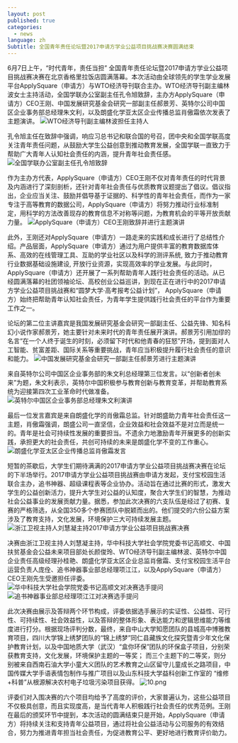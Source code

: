 ```yaml
---
layout: post
published: true
categories:
  - news
language: zh
Subtitle: 全国青年责任论坛暨2017申请方学业公益项目挑战赛决赛圆满结束
---
```

6月7日上午，“时代青年，责任当担” 全国青年责任论坛暨2017申请方学业公益项目挑战赛决赛在北京香格里拉饭店圆满落幕。本次活动由全球领先的学生学业发展平台ApplySquare（申请方）与WTO经济导刊联合主办。WTO经济导刊副主编林波女士主持活动，全国学联办公室副主任孔令旭致辞，主办方ApplySquare（申请方）CEO王刚、中国发展研究基金会研究一部副主任郝景芳、英特尔公司中国区企业事务部总经理朱文利，以及朗盛化学亚太区企业传播总监肖傲霜依次发表了主题演讲。
![WTO经济导刊副主编林波担任主持人]({{site.baseurl}}/image/1.png)

孔令旭主任在致辞中强调，响应习总书记和联合国的号召，团中央和全国学联高度关注青年责任问题，从鼓励大学生公益创意到推动教育发展，全国学联一直致力于帮助广大青年人认知社会责任的内涵，提升青年社会责任感。
![全国学联办公室副主任孔令旭致辞]({{site.baseurl}}/image/2.png)

作为主办方代表，ApplySquare（申请方）CEO王刚不仅对青年责任的时代背景及内涵进行了深刻剖析，还针对青年社会责任与优质教育议题提出了倡议。倡议指出，企业应当关注、鼓励并倡导基于证据的、科学性的青年社会责任，而作为一家专注于高等教育的数据公司，ApplySquare（申请方）将努力推动行业标准制定，用科学的方法改善现存的教育信息不对称等问题，为教育机会的平等开放贡献力量。
![ApplySquare（申请方）CEO王刚致辞并进行主题演讲]({{site.baseurl}}/image/3.png)

此外，王刚还对ApplySquare（申请方）一路走来的实践和成长进行了总结性介绍。产品层面，ApplySquare（申请方）通过为用户提供丰富的教育数据库体系、高效的在线管理工具、互助的学业社区以及科学的测评系统, 致力于推动教育行业数据基础设施建设, 开放行业资源，实现高效率的学业发展。与此同时，ApplySquare（申请方）还开展了一系列帮助青年人践行社会责任的活动。从已经圆满落幕的社团领袖论坛、高校创业公益巡讲，到现在正在进行中的2017申请方学业公益项目挑战赛和“圆梦大学·高考报考公益计划”， ApplySquare（申请方）始终把帮助青年认知社会责任，为青年学生提供践行社会责任的平台作为重要工作之一。

论坛的第二位主讲嘉宾是我国发展研究基金会研究一部副主任、公益先锋、知名科幻小说作家郝景芳，她主要针对未来时代的青年责任展开演讲。郝景芳引用加缪的名言“在一个人终于诞生的时刻，必须留下时代和他青春的狂怒”开场，提到面对人工智能、贫富差距、国际关系等重要挑战，青年应当积极提升履行社会责任的意识和能力。
![中国发展研究基金会研究一部副主任郝景芳进行主题演讲]({{site.baseurl}}/image/4.png)

来自英特尔公司中国区企业事务部的朱文利总经理第三位发言。以“创新者创未来”为题，朱文利表示，英特尔中国积极参与教育创新与教育变革，并帮助教育系统为迎接第四次工业革命时代做准备。
![英特尔中国区企业事务部总经理朱文利演讲]({{site.baseurl}}/image/5.png)

最后一位发言嘉宾是来自朗盛化学的肖傲霜总监。针对朗盛助力青年社会责任这一主题，肖傲霜强调，朗盛公司一直坚信，企业效益和社会效益不是对立而是统一的。青年是社会可持续性发展的重要担当。不遗余力地激励青年开展更多的创新实践，承担更大的社会责任，共创可持续的未来是朗盛化学不变的工作重心。
![朗盛化学亚太区企业传播总监肖傲霜发言]({{site.baseurl}}/image/6.png)

短暂的茶歇后，大学生们期待满满的2017申请方学业公益项目挑战赛决赛在论坛的下半场举行。2017申请方学业公益项目挑战赛由申请方发起，支付宝校园生活联合主办，追书神器、超级课程表等企业协办。活动旨在通过比赛的形式，激发大学生的公益创新活力，提升大学生对公益的认知度，聚合大学生们的智慧，为推动社会公益事业的发展贡献力量。据悉，参加此次决赛的六支队伍是经过了初赛、复赛的严格筛选，从全国350多个参赛团队中脱颖而出的。他们提交的六份公益方案涉及了教育支持，文化发展，环境保护三大可持续发展主题。
![浙江卫视主持人刘慧凝主持2017申请方学业公益项目挑战赛决赛]({{site.baseurl}}/image/7.png)

决赛由浙江卫视主持人刘慧凝主持，华中科技大学社会学院党委书记高顺文、中国扶贫基金会公益未来项目部处长颜俊玲、WTO经济导刊副主编林波、英特尔中国企业责任高级经理孙桂艳、朗盛化学亚太区企业总监肖傲霜、支付宝校园生活平台运营负责人庞佺、追书神器事业部总经理项江江，以及ApplySquare（申请方）CEO王刚先生受邀担任评委。
![华中科技大学社会学院党委书记高顺文对决赛选手提问]({{site.baseurl}}/image/8.png)
![追书神器事业部总经理项江江对决赛选手提问]({{site.baseurl}}/image/9.png)

此次决赛由展示及答辩两个环节构成，评委依据选手展示的实证性、公益性、可行性、可持续性、社会效益性，以及答辩的整体形象、表达能力和逻辑思维能力等维度进行打分。根据现场评判分数，最终，来自中山大学知愿团队的县城高中博雅教育项目，四川大学锦上绣梦团队的“锦上绣梦”同仁县藏族文化探究暨青少年文化保护教育计划，以及中国地质大学（武汉）“盒你环保”团队的环保盒子项目，分别荣获教育支持，文化发展，环境保护主题的一等奖； 而三个主题下的二等奖，则分别被来自西南石油大学小童大义团队的艺术教育之山区留守儿童成长之路项目，中国传媒大学手语表情包制作与推广项目以及山东科技大学益科创新工作室的 “维修+科普”从根源解决农村电子垃圾污染项目获得。
![10.png]({{site.baseurl}}/image/10.png)

评委们对入围决赛的六个项目均给予了高度的评价，大家普遍认为，这些公益项目不仅极具创意，而且实现度高，是当代青年人积极践行社会责任的优秀范例。王刚在最后的颁奖环节中提到，本次活动的圆满结束只是开始，ApplySquare（申请方）将持续关注和支持青年公益项目，通过将社会公益活动与公司服务的有效结合，努力为推进青年担当社会责任，为促进教育公平、更好地进行教育评价助力。

